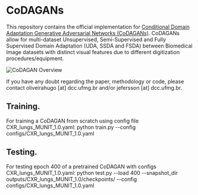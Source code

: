 # CoDAGANs

This repository contains the official implementation for <a href="http://www.patreo.dcc.ufmg.br/codagans/">Conditional Domain Adaptation Generative Adversarial Networks (CoDAGANs)</a>. CoDAGANs allow for multi-dataset Unsupervised, Semi-Supervised and Fully Supervised Domain Adaptation (UDA, SSDA and FSDA) between Biomedical Image datasets with distinct visual features due to different digitization procedures/equipment.


<img src="https://github.com/hugo-oliveira/CoDAGANs/blob/master/misc/CoDAGAN_Architecture.png" alt="CoDAGAN Overview">

If you have any doubt regarding the paper, methodology or code, please contact oliveirahugo [at] dcc.ufmg.br and/or jefersson [at] dcc.ufmg.br.

## Training.
For training a CoDAGAN from scratch using config file CXR_lungs_MUNIT_1.0.yaml:
python train.py --config configs/CXR_lungs_MUNIT_1.0.yaml

## Testing.
For testing epoch 400 of a pretrained CoDAGAN with configs CXR_lungs_MUNIT_1.0.yaml:
python test.py --load 400 --snapshot_dir outputs/CXR_lungs_MUNIT_1.0/checkpoints/ --config configs/CXR_lungs_MUNIT_1.0.yaml
